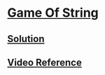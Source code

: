 # **[Game Of String](https://practice.geeksforgeeks.org/problems/game-with-string4100/1)**

## [**Solution**](https://www.geeksforgeeks.org/minimum-sum-squares-characters-counts-given-string-removing-k-characters/)
## [**Video Reference**](https://youtu.be/n5XaFXQjlIY)